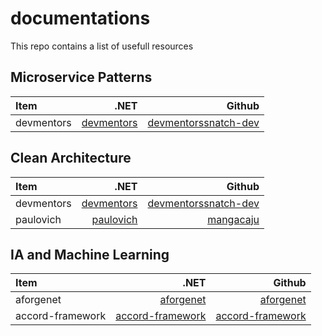 # documentations
This repo contains a list of usefull resources 


## Microservice Patterns

| Item                | .NET                                                  | Github                                                        |
| :------------------ | ----------------------------------------------------: | ------------------------------------------------------------: |
| devmentors          | [devmentors](https://devmentors.io/)                  |  [devmentors](https://github.com/devmentors)[snatch-dev](https://github.com/snatch-dev)     |

## Clean Architecture

| Item                | .NET                                                  | Github                                                        |
| :------------------ | ----------------------------------------------------: | ------------------------------------------------------------: |
| devmentors          | [devmentors](https://devmentors.io/)                  |  [devmentors](https://github.com/devmentors)[snatch-dev](https://github.com/snatch-dev)     |
| paulovich           | [paulovich](https://paulovich.net/clean-architecture-for-net-applications/)                  |  [manga](https://github.com/ivanpaulovich/clean-architecture-manga)[caju](https://github.com/ivanpaulovich/dotnet-new-caju)     |











## IA and Machine Learning

| Item                | .NET                                                  | Github                                                        |
| :------------------ | ----------------------------------------------------: | ------------------------------------------------------------: |
| aforgenet           | [aforgenet](http://www.aforgenet.com/)                |  [aforgenet](https://github.com/andrewkirillov/AForge.NET)    |
| accord-framework    | [accord-framework](http://accord-framework.net/)      |  [accord-framework](https://github.com/accord-net/framework)  |




